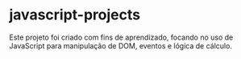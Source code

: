 # javascript-projects
Este projeto foi criado com fins de aprendizado, focando no uso de JavaScript para manipulação de DOM, eventos e lógica de cálculo.
